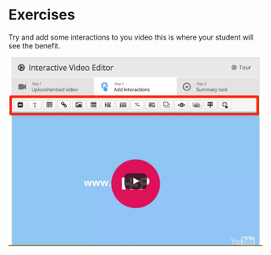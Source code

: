 # Exercises 

Try and add some interactions to you video this is where your student will see the benefit.

![](img/15.jpg)
